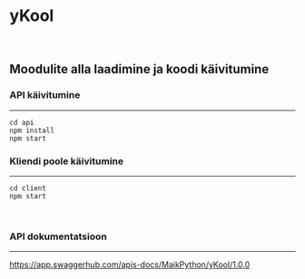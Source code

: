 # yKool

<br />

## Moodulite alla laadimine ja koodi käivitumine

### API käivitumine

---

```
cd api
npm install
npm start
```

### Kliendi poole käivitumine

---

```
cd client
npm start
```

<br />

### API dokumentatsioon

---

https://app.swaggerhub.com/apis-docs/MaikPython/yKool/1.0.0
